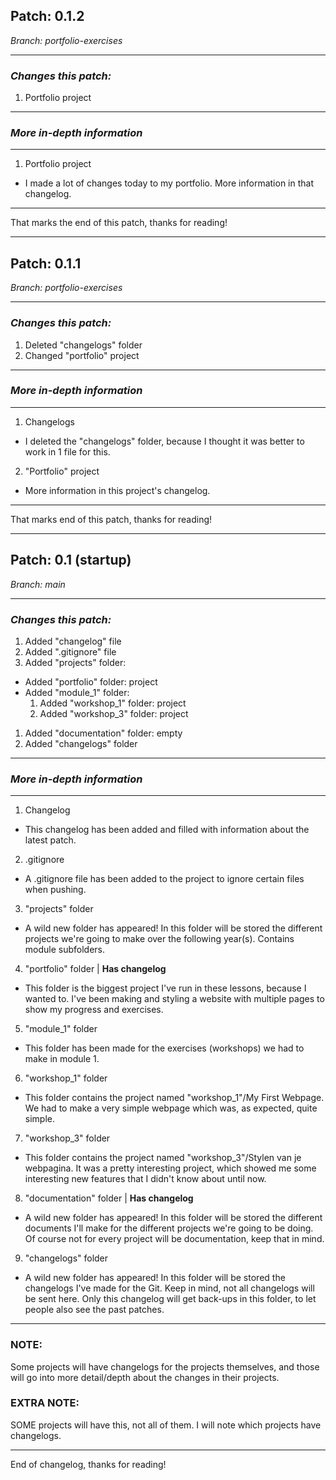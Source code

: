 ## **Patch: 0.1.2**
*Branch: portfolio-exercises*

------------------------------

### *Changes this patch:*
1. Portfolio project

------------------------------

### *More in-depth information*
------------------------------
1. Portfolio project
- I made a lot of changes today to my portfolio. More information in that changelog.

------------------------------

That marks the end of this patch, thanks for reading!

------------------------------

## **Patch: 0.1.1**
*Branch: portfolio-exercises*

------------------------------

### *Changes this patch:*
1. Deleted "changelogs" folder
1. Changed "portfolio" project

------------------------------

### *More in-depth information*
------------------------------
1. Changelogs
- I deleted the "changelogs" folder, because I thought it was better to work in 1 file for this.

2. "Portfolio" project
- More information in this project's changelog.

------------------------------

That marks end of this patch, thanks for reading!

------------------------------

## **Patch: 0.1 (startup)**
*Branch: main*

------------------------------

### *Changes this patch:*
1. Added "changelog" file
1. Added ".gitignore" file
1. Added "projects" folder:
 * Added "portfolio" folder: project
 * Added "module_1" folder:
   1. Added "workshop_1" folder: project
   1. Added "workshop_3" folder: project
1. Added "documentation" folder: empty
1. Added "changelogs" folder

------------------------------

### *More in-depth information*
------------------------------
1. Changelog
- This changelog has been added and filled with information about the latest patch.

2. .gitignore
- A .gitignore file has been added to the project to ignore certain files when pushing.

3. "projects" folder
- A wild new folder has appeared! In this folder will be stored the different projects we're going to make over the following year(s). Contains module subfolders.

4. "portfolio" folder | **Has changelog**
- This folder is the biggest project I've run in these lessons, because I wanted to. I've been making and styling a website with multiple pages to show my progress and exercises.

5. "module_1" folder
- This folder has been made for the exercises (workshops) we had to make in module 1.

6. "workshop_1" folder
- This folder contains the project named "workshop_1"/My First Webpage. We had to make a very simple webpage which was, as expected, quite simple.

7. "workshop_3" folder
- This folder contains the project named "workshop_3"/Stylen van je webpagina. It was a pretty interesting project, which showed me some interesting new features that I didn't know about until now.

8. "documentation" folder | **Has changelog**
- A wild new folder has appeared! In this folder will be stored the different documents I'll make for the different projects we're going to be doing. Of course not for every project will be documentation, keep that in mind.

9. "changelogs" folder
- A wild new folder has appeared! In this folder will be stored the changelogs I've made for the Git. Keep in mind, not all changelogs will be sent here. Only this changelog will get back-ups in this folder, to let people also see the past patches.

------------------------------

### **NOTE:**
Some projects will have changelogs for the projects themselves, and those will go into more detail/depth about the changes in their projects.

### **EXTRA NOTE:**
SOME projects will have this, not all of them. I will note which projects have changelogs.

------------------------------

End of changelog, thanks for reading!